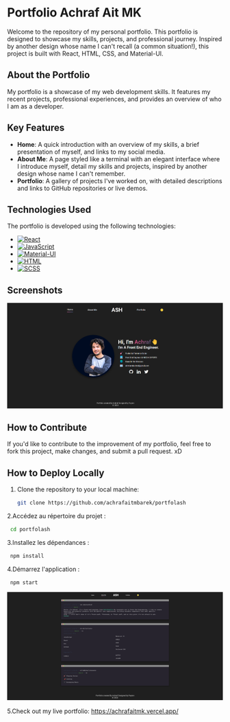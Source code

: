 # Portfolio Achraf Ait MK

Welcome to the repository of my personal portfolio. This portfolio is designed to showcase my skills, projects, and professional journey. Inspired by another design whose name I can't recall (a common situation!), this project is built with React, HTML, CSS, and Material-UI.

## About the Portfolio

My portfolio is a showcase of my web development skills. It features my recent projects, professional experiences, and provides an overview of who I am as a developer.

## Key Features

- **Home**: A quick introduction with an overview of my skills, a brief presentation of myself, and links to my social media.
- **About Me**: A page styled like a terminal with an elegant interface where I introduce myself, detail my skills and projects, inspired by another design whose name I can't remember.
- **Portfolio**: A gallery of projects I've worked on, with detailed descriptions and links to GitHub repositories or live demos.

## Technologies Used

The portfolio is developed using the following technologies:

- [![React](https://img.shields.io/badge/React-61DAFB?style=for-the-badge&logo=react&logoColor=white)](https://reactjs.org/)
- [![JavaScript](https://img.shields.io/badge/JavaScript-F7DF1E?style=for-the-badge&logo=javascript&logoColor=black)](https://developer.mozilla.org/en-US/docs/Web/JavaScript)
- [![Material-UI](https://img.shields.io/badge/Material--UI-0081CB?style=for-the-badge&logo=material-ui&logoColor=white)](https://material-ui.com/)
- [![HTML](https://img.shields.io/badge/HTML-E34F26?style=for-the-badge&logo=html5&logoColor=white)](https://developer.mozilla.org/en-US/docs/Web/HTML)
- [![SCSS](https://img.shields.io/badge/SCSS-CC6699?style=for-the-badge&logo=sass&logoColor=white)](https://sass-lang.com/)

## Screenshots

![Portfolio Screenshot](src/img/ReadMePic.png)

## How to Contribute

If you'd like to contribute to the improvement of my portfolio, feel free to fork this project, make changes, and submit a pull request. xD

## How to Deploy Locally

1. Clone the repository to your local machine:
   ```bash
   git clone https://github.com/achrafaitmbarek/portfolash
   ```
2.Accédez au répertoire du projet :
  ```bash
   cd portfolash 
   ```
3.Installez les dépendances :
  ```bash
   npm install
```
4.Démarrez l'application :
  ```bash 
   npm start
```

![Alt text](src/img/ReadMePic2.png)

5.Check out my live portfolio: https://achrafaitmk.vercel.app/

